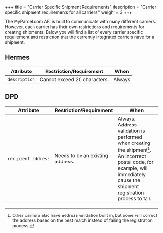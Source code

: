 +++
title = "Carrier Specific Shipment Requirements"
description = "Carrier specific shipment requirements for all carriers."
weight = 3
+++

The MyParcel.com API is built to communicate with many different carriers. 
However, each carrier has their own restrictions and requirements for creating shipments. 
Below you will find a list of every carrier specific requirement and restriction that the currently integrated carriers have for a shipment. 

## Hermes
Attribute                       | Restriction/Requirement           | When       
------------------------------- | --------------------------------- | -----------
`description`                   | Cannot exceed 20 characters.      | Always


## DPD
Attribute                       | Restriction/Requirement           | When       
------------------------------- | --------------------------------- | -----------
`recipient_address`             | Needs to be an existing address.  | Always. Address validation is performed when creating the shipment[^1]. An incorrect postal code, for example, will immediately cause the shipment registration process to fail. 

[^1]: Other carriers also have address validation built in, but some will correct the address based on the best match instead of failing the registration process.
